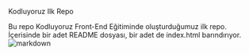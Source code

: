 Kodluyoruz Ilk Repo


Bu repo Kodluyoruz Front-End Eğitiminde oluşturduğumuz ilk repo. İçerisinde bir adet README dosyası, bir adet de index.html barındırıyor.
![markdown](https://github.com/user-attachments/assets/fbdf8bfa-486d-4229-b838-96deca1aaa8a)
